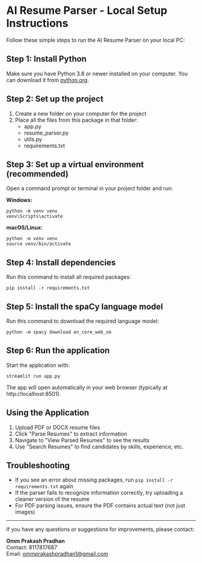 # AI Resume Parser - Local Setup Instructions

Follow these simple steps to run the AI Resume Parser on your local PC:

## Step 1: Install Python
Make sure you have Python 3.8 or newer installed on your computer. You can download it from [python.org](https://www.python.org/downloads/).

## Step 2: Set up the project
1. Create a new folder on your computer for the project
2. Place all the files from this package in that folder:
   - app.py
   - resume_parser.py
   - utils.py
   - requirements.txt

## Step 3: Set up a virtual environment (recommended)
Open a command prompt or terminal in your project folder and run:

**Windows:**
```
python -m venv venv
venv\Scripts\activate
```

**macOS/Linux:**
```
python -m venv venv
source venv/bin/activate
```

## Step 4: Install dependencies
Run this command to install all required packages:
```
pip install -r requirements.txt
```

## Step 5: Install the spaCy language model
Run this command to download the required language model:
```
python -m spacy download en_core_web_sm
```

## Step 6: Run the application
Start the application with:
```
streamlit run app.py
```

The app will open automatically in your web browser (typically at http://localhost:8501).

## Using the Application
1. Upload PDF or DOCX resume files
2. Click "Parse Resumes" to extract information
3. Navigate to "View Parsed Resumes" to see the results
4. Use "Search Resumes" to find candidates by skills, experience, etc.

## Troubleshooting
- If you see an error about missing packages, run `pip install -r requirements.txt` again
- If the parser fails to recognize information correctly, try uploading a cleaner version of the resume
- For PDF parsing issues, ensure the PDF contains actual text (not just images)

---

If you have any questions or suggestions for improvements, please contact:

**Omm Prakash Pradhan**  
Contact: 8117817687  
Email: ommprakashpradhan1@gmail.com